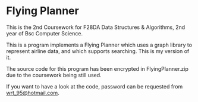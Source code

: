 # Flying Planner

This is the 2nd Coursework for F28DA Data Structures & Algorithms, 2nd year of Bsc Computer Science.

This is a program implements a Flying Planner which uses a graph library to represent airline data, and which supports searching. This is my version of it.

The source code for this program has been encrypted in FlyingPlanner.zip due to the coursework being still used. 

If you want to have a look at the code, password can be requested from wrt_95@hotmail.com.
